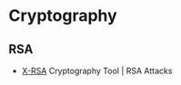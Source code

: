 # Cryptography

## RSA
- [X-RSA](https://github.com/X-Vector/X-RSA) Cryptography Tool | RSA Attacks

